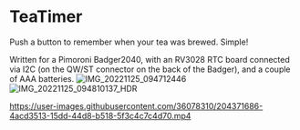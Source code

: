 # TeaTimer
Push a button to remember when your tea was brewed. Simple!

Written for a Pimoroni Badger2040, with an RV3028 RTC board connected via I2C (on the QW/ST connector on the back of the Badger), and a couple of AAA batteries. 
![IMG_20221125_094712446](https://user-images.githubusercontent.com/36078310/204370054-b2c5aee0-eca0-45fe-9e20-a11258089a26.jpg)
![IMG_20221125_094810137_HDR](https://user-images.githubusercontent.com/36078310/204370913-acba5fb4-87b3-4160-8f79-70f76fcb4085.jpg)



https://user-images.githubusercontent.com/36078310/204371686-4acd3513-15dd-44d8-b518-5f3c4c7c4d70.mp4

